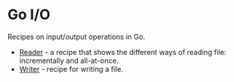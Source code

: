 # Go I/O

Recipes on input/output operations in Go.

* [Reader](io/file-reader) - a recipe that shows the different ways of reading file: incrementally and all-at-once.
* [Writer](io/file-writer) - recipe for writing a file.
